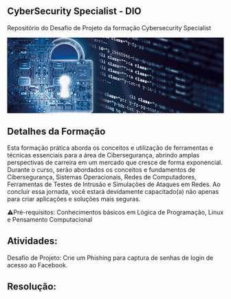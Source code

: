 ## CyberSecurity Specialist - DIO
Repositório do Desafio de Projeto da formação Cybersecurity Specialist

<img src="images\cyber-security-banner.jpg" align='center' alt="drawing" width="1000" heigth="350"/>

## **Detalhes da Formação**

Esta formação prática aborda os conceitos e utilização de ferramentas e técnicas essenciais para a área de Cibersegurança, abrindo amplas perspectivas de carreira em um mercado que cresce de forma exponencial. Durante o curso, serão abordados os conceitos e fundamentos de Cibersegurança, Sistemas Operacionais, Redes de Computadores, Ferramentas de Testes de Intrusão e Simulações de Ataques em Redes. 
Ao concluir essa jornada, você estará devidamente capacitado(a) não apenas para criar aplicações e soluções mais seguras.

⚠️Pré-requisitos: Conhecimentos básicos em Lógica de Programação, Linux e Pensamento Computacional


## **Atividades:**

  
  Desafio de Projeto: Crie um Phishing para captura de senhas de login de acesso ao Facebook.


## **Resolução:**
